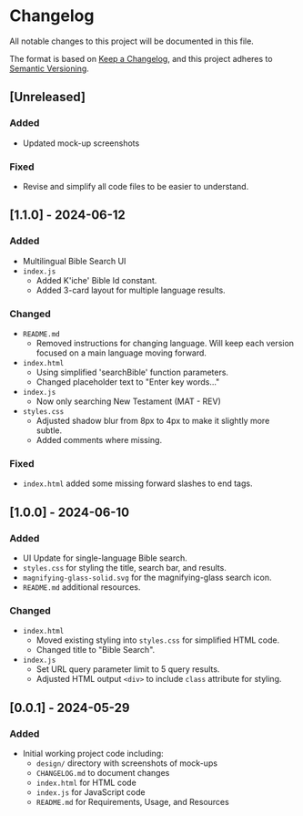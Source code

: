 # Changelog

All notable changes to this project will be documented in this file.

The format is based on [Keep a Changelog](https://keepachangelog.com/en/1.1.0/),
and this project adheres to [Semantic Versioning](https://semver.org/spec/v2.0.0.html).

## [Unreleased]

### Added

- Updated mock-up screenshots

### Fixed

- Revise and simplify all code files to be easier to understand.

## [1.1.0] - 2024-06-12

### Added

- Multilingual Bible Search UI
- `index.js`
  - Added K'iche' Bible Id constant.
  - Added 3-card layout for multiple language results.

### Changed

- `README.md`
  - Removed instructions for changing language. Will keep each version focused on a main language moving forward.
- `index.html`
  - Using simplified 'searchBible' function parameters.
  - Changed placeholder text to "Enter key words..."
- `index.js`
  - Now only searching New Testament (MAT - REV)
- `styles.css`
  - Adjusted shadow blur from 8px to 4px to make it slightly more subtle.
  - Added comments where missing.

### Fixed

- `index.html` added some missing forward slashes to end tags.

## [1.0.0] - 2024-06-10

### Added

- UI Update for single-language Bible search.
- `styles.css` for styling the title, search bar, and results.
- `magnifying-glass-solid.svg` for the magnifying-glass search icon.
- `README.md` additional resources.

### Changed

- `index.html`
  - Moved existing styling into `styles.css` for simplified HTML code.
  - Changed title to "Bible Search".
- `index.js`
  - Set URL query parameter limit to 5 query results.
  - Adjusted HTML output `<div>` to include `class` attribute for styling.

## [0.0.1] - 2024-05-29

### Added

- Initial working project code including:
  - `design/` directory with screenshots of mock-ups
  - `CHANGELOG.md` to document changes
  - `index.html` for HTML code
  - `index.js` for JavaScript code
  - `README.md` for Requirements, Usage, and Resources
